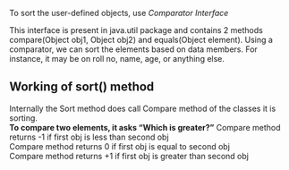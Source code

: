 To sort the user-defined objects, use _Comparator Interface_<br>

This interface is present in java.util package and contains 2 methods compare(Object obj1, Object obj2) and equals(Object element). Using a comparator, we can sort the elements based on data members. For instance, it may be on roll no, name, age, or anything else.<br>

## Working of sort() method

Internally the Sort method does call Compare method of the classes it is sorting. <br>
**To compare two elements, it asks “Which is greater?”**
Compare method returns -1 if first obj is less than second obj<br>
Compare method returns 0 if first obj is equal to second obj<br>
Compare method returns +1 if first obj is greater than second obj<br>
